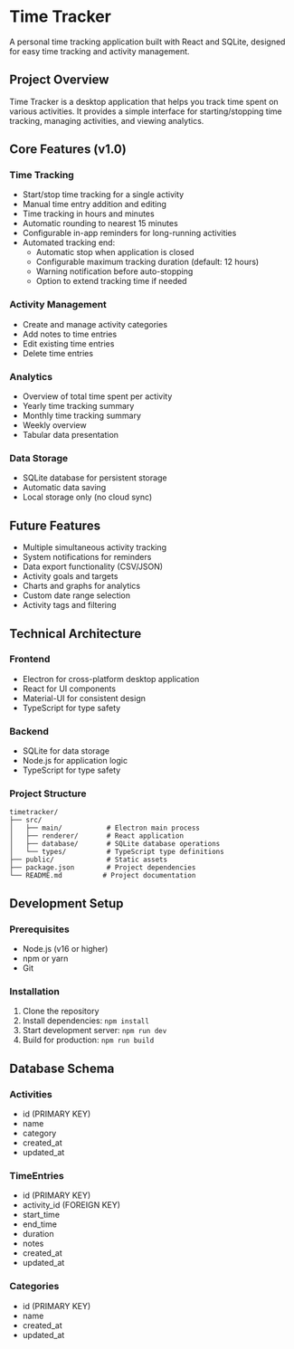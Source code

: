 # Time Tracker

A personal time tracking application built with React and SQLite, designed for easy time tracking and activity management.

## Project Overview

Time Tracker is a desktop application that helps you track time spent on various activities. It provides a simple interface for starting/stopping time tracking, managing activities, and viewing analytics.

## Core Features (v1.0)

### Time Tracking
- Start/stop time tracking for a single activity
- Manual time entry addition and editing
- Time tracking in hours and minutes
- Automatic rounding to nearest 15 minutes
- Configurable in-app reminders for long-running activities
- Automated tracking end:
  - Automatic stop when application is closed
  - Configurable maximum tracking duration (default: 12 hours)
  - Warning notification before auto-stopping
  - Option to extend tracking time if needed

### Activity Management
- Create and manage activity categories
- Add notes to time entries
- Edit existing time entries
- Delete time entries

### Analytics
- Overview of total time spent per activity
- Yearly time tracking summary
- Monthly time tracking summary
- Weekly overview
- Tabular data presentation

### Data Storage
- SQLite database for persistent storage
- Automatic data saving
- Local storage only (no cloud sync)

## Future Features
- Multiple simultaneous activity tracking
- System notifications for reminders
- Data export functionality (CSV/JSON)
- Activity goals and targets
- Charts and graphs for analytics
- Custom date range selection
- Activity tags and filtering

## Technical Architecture

### Frontend
- Electron for cross-platform desktop application
- React for UI components
- Material-UI for consistent design
- TypeScript for type safety

### Backend
- SQLite for data storage
- Node.js for application logic
- TypeScript for type safety

### Project Structure
```
timetracker/
├── src/
│   ├── main/           # Electron main process
│   ├── renderer/       # React application
│   ├── database/       # SQLite database operations
│   └── types/          # TypeScript type definitions
├── public/             # Static assets
├── package.json        # Project dependencies
└── README.md          # Project documentation
```

## Development Setup

### Prerequisites
- Node.js (v16 or higher)
- npm or yarn
- Git

### Installation
1. Clone the repository
2. Install dependencies: `npm install`
3. Start development server: `npm run dev`
4. Build for production: `npm run build`

## Database Schema

### Activities
- id (PRIMARY KEY)
- name
- category
- created_at
- updated_at

### TimeEntries
- id (PRIMARY KEY)
- activity_id (FOREIGN KEY)
- start_time
- end_time
- duration
- notes
- created_at
- updated_at

### Categories
- id (PRIMARY KEY)
- name
- created_at
- updated_at
